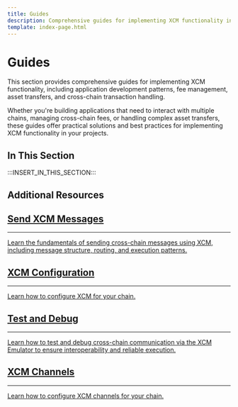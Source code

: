 ```yaml
---
title: Guides
description: Comprehensive guides for implementing XCM functionality in applications and understanding cross-chain interactions.
template: index-page.html
---
```


# Guides

This section provides comprehensive guides for implementing XCM functionality, including application development patterns, fee management, asset transfers, and cross-chain transaction handling.

Whether you're building applications that need to interact with multiple chains, managing cross-chain fees, or handling complex asset transfers, these guides offer practical solutions and best practices for implementing XCM functionality in your projects.

## In This Section

:::INSERT_IN_THIS_SECTION:::

## Additional Resources

<div class="subsection-wrapper">
  <div class="card">
    <a href="/develop/interoperability/send-messages/">
      <h2 class="title">Send XCM Messages</h2>
      <hr>
      <p class="description">Learn the fundamentals of sending cross-chain messages using XCM, including message structure, routing, and execution patterns.</p>
    </a>
  </div>
  <div class="card">
    <a href="/develop/interoperability/xcm-config/">
      <h2 class="title">XCM Configuration</h2>
      <hr>
      <p class="description">Learn how to configure XCM for your chain.</p>
    </a>
  </div>
  <div class="card">
    <a href="/develop/interoperability/test-and-debug/">
      <h2 class="title">Test and Debug</h2>
      <hr>
      <p class="description">Learn how to test and debug cross-chain communication via the XCM Emulator to ensure interoperability and reliable execution.</p>
    </a>
  </div>
  <div class="card">
    <a href="/develop/interoperability/xcm-channels/">
      <h2 class="title">XCM Channels</h2>
      <hr>
      <p class="description">Learn how to configure XCM channels for your chain.</p>
    </a>
  </div>
</div>
